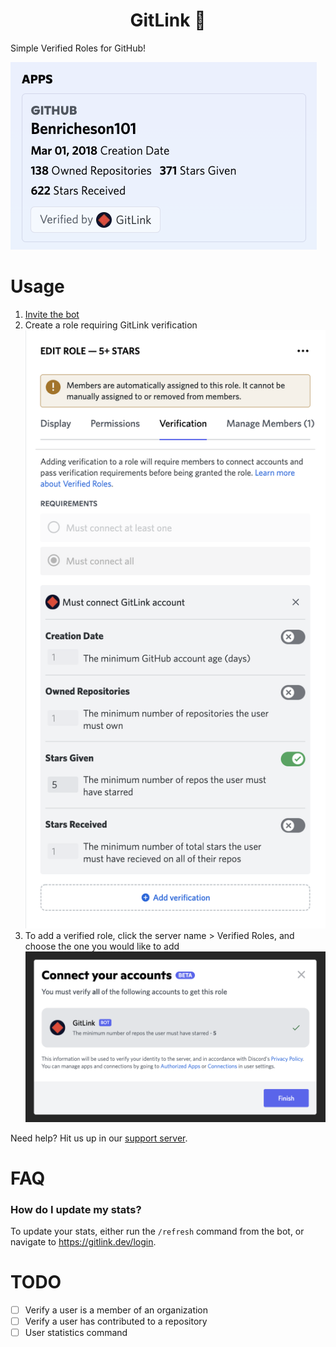 <h1 align="center">GitLink 🔗</h1>

Simple Verified Roles for GitHub!

![GitLink profile](doc/img/GitLink-Profile-View.png)

# Usage
1. [Invite the bot](https://gitlink.dev/invite)
2. Create a role requiring GitLink verification
  ![create GitLink role](doc/img/GitLink-Role-Settings.png)
3. To add a verified role, click the server name > Verified Roles, and choose the one you would like to add
  ![add GitLink role](doc/img/GitLink-Verified-Roles-Add.png)

Need help? Hit us up in our [support server](https://discord.gg/ABwYM9y6Sm).

# FAQ
### How do I update my stats?
To update your stats, either run the `/refresh` command from the bot, or navigate to https://gitlink.dev/login.

# TODO
  - [ ] Verify a user is a member of an organization
  - [ ] Verify a user has contributed to a repository
  - [ ] User statistics command
